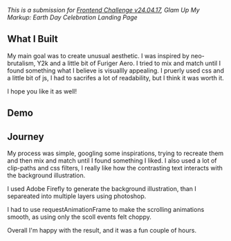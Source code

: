 _This is a submission for [Frontend Challenge v24.04.17](https://dev.to/devteam/join-us-for-the-next-frontend-challenge-earth-day-edition-52e4), Glam Up My Markup: Earth Day Celebration Landing Page_

## What I Built

My main goal was to create unusual aesthetic. I was inspired by neo-brutalism, Y2k and a little bit of Furiger Aero. I tried to mix and match until I found something what I believe is visuallly appealing.
I pruerly used css and a little bit of js, I had to sacrifes a lot of readability, but I think it was worth it.

I hope you like it as well!

## Demo
<!-- Show us your project! You can directly embed an editor into this post (see the FAQ section from the challenge page) or you can share an image of your project and share a public link to the code. -->

## Journey

My process was simple, googling some inspirations, trying to recreate them and then mix and match until I found something I liked. I also used a lot of clip-paths and css filters, I really like how the contrasting text interacts with the background illustration.

I used Adobe Firefly to generate the background illustration, than I separeated into multiple layers using photoshop.

I had to use requestAnimationFrame to make the scrolling animations smooth, as using only the scoll events felt choppy.

Overall I'm happy with the result, and it was a fun couple of hours.
